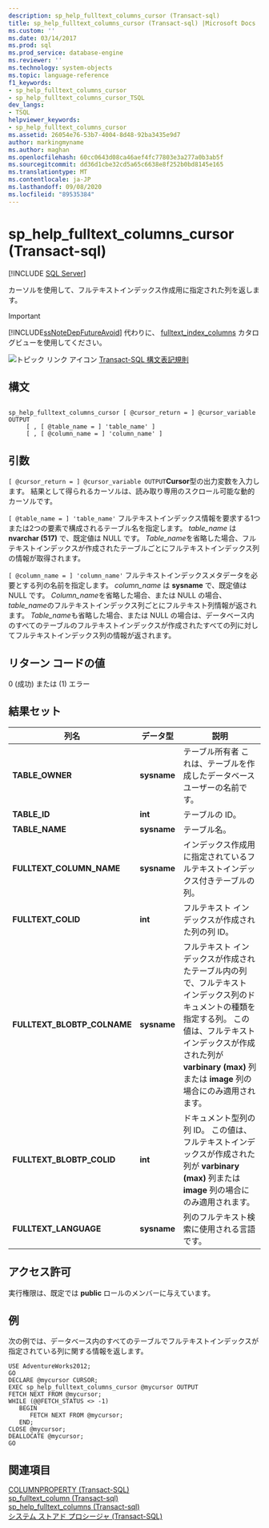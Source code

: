 ```yaml
---
description: sp_help_fulltext_columns_cursor (Transact-sql)
title: sp_help_fulltext_columns_cursor (Transact-sql) |Microsoft Docs
ms.custom: ''
ms.date: 03/14/2017
ms.prod: sql
ms.prod_service: database-engine
ms.reviewer: ''
ms.technology: system-objects
ms.topic: language-reference
f1_keywords:
- sp_help_fulltext_columns_cursor
- sp_help_fulltext_columns_cursor_TSQL
dev_langs:
- TSQL
helpviewer_keywords:
- sp_help_fulltext_columns_cursor
ms.assetid: 26054e76-53b7-4004-8d48-92ba3435e9d7
author: markingmyname
ms.author: maghan
ms.openlocfilehash: 60cc0643d08ca46aef4fc77803e3a277a0b3ab5f
ms.sourcegitcommit: dd36d1cbe32cd5a65c6638e8f252b0bd8145e165
ms.translationtype: MT
ms.contentlocale: ja-JP
ms.lasthandoff: 09/08/2020
ms.locfileid: "89535384"
---
```

# <a name="sp_help_fulltext_columns_cursor-transact-sql"></a>sp_help_fulltext_columns_cursor (Transact-sql)
[!INCLUDE [SQL Server](../../includes/applies-to-version/sqlserver.md)]

  カーソルを使用して、フルテキストインデックス作成用に指定された列を返します。  
  
> [!IMPORTANT]  
>  [!INCLUDE[ssNoteDepFutureAvoid](../../includes/ssnotedepfutureavoid-md.md)] 代わりに、 [fulltext_index_columns](../../relational-databases/system-catalog-views/sys-fulltext-index-columns-transact-sql.md) カタログビューを使用してください。  
  
 ![トピック リンク アイコン](../../database-engine/configure-windows/media/topic-link.gif "トピック リンク アイコン") [Transact-SQL 構文表記規則](../../t-sql/language-elements/transact-sql-syntax-conventions-transact-sql.md)  
  
## <a name="syntax"></a>構文  
  
```  
  
sp_help_fulltext_columns_cursor [ @cursor_return = ] @cursor_variable OUTPUT   
     [ , [ @table_name = ] 'table_name' ]   
     [ , [ @column_name = ] 'column_name' ]  
```  
  
## <a name="arguments"></a>引数  
`[ @cursor_return = ] @cursor_variable OUTPUT`**Cursor**型の出力変数を入力します。 結果として得られるカーソルは、読み取り専用のスクロール可能な動的カーソルです。  
  
`[ @table_name = ] 'table_name'` フルテキストインデックス情報を要求する1つまたは2つの要素で構成されるテーブル名を指定します。 *table_name* は **nvarchar (517)** で、既定値は NULL です。 *Table_name*を省略した場合、フルテキストインデックスが作成されたテーブルごとにフルテキストインデックス列の情報が取得されます。  
  
`[ @column_name = ] 'column_name'` フルテキストインデックスメタデータを必要とする列の名前を指定します。 *column_name* は **sysname** で、既定値は NULL です。 *Column_name*を省略した場合、または NULL の場合、 *table_name*のフルテキストインデックス列ごとにフルテキスト列情報が返されます。 *Table_name*も省略した場合、または NULL の場合は、データベース内のすべてのテーブルのフルテキストインデックスが作成されたすべての列に対してフルテキストインデックス列の情報が返されます。  
  
## <a name="return-code-values"></a>リターン コードの値  
 0 (成功) または (1) エラー  
  
## <a name="result-sets"></a>結果セット  
  
|列名|データ型|説明|  
|-----------------|---------------|-----------------|  
|**TABLE_OWNER**|**sysname**|テーブル所有者 これは、テーブルを作成したデータベースユーザーの名前です。|  
|**TABLE_ID**|**int**|テーブルの ID。|  
|**TABLE_NAME**|**sysname**|テーブル名。|  
|**FULLTEXT_COLUMN_NAME**|**sysname**|インデックス作成用に指定されているフルテキストインデックス付きテーブルの列。|  
|**FULLTEXT_COLID**|**int**|フルテキスト インデックスが作成された列の列 ID。|  
|**FULLTEXT_BLOBTP_COLNAME**|**sysname**|フルテキスト インデックスが作成されたテーブル内の列で、フルテキスト インデックス列のドキュメントの種類を指定する列。 この値は、フルテキストインデックスが作成された列が **varbinary (max)** 列または **image** 列の場合にのみ適用されます。|  
|**FULLTEXT_BLOBTP_COLID**|**int**|ドキュメント型列の列 ID。 この値は、フルテキストインデックスが作成された列が **varbinary (max)** 列または **image** 列の場合にのみ適用されます。|  
|**FULLTEXT_LANGUAGE**|**sysname**|列のフルテキスト検索に使用される言語です。|  
  
## <a name="permissions"></a>アクセス許可  
 実行権限は、既定では **public** ロールのメンバーに与えています。  
  
## <a name="examples"></a>例  
 次の例では、データベース内のすべてのテーブルでフルテキストインデックスが指定されている列に関する情報を返します。  
  
```  
USE AdventureWorks2012;  
GO  
DECLARE @mycursor CURSOR;  
EXEC sp_help_fulltext_columns_cursor @mycursor OUTPUT  
FETCH NEXT FROM @mycursor;  
WHILE (@@FETCH_STATUS <> -1)  
   BEGIN  
      FETCH NEXT FROM @mycursor;  
   END;  
CLOSE @mycursor;  
DEALLOCATE @mycursor;  
GO   
```  
  
## <a name="see-also"></a>関連項目  
 [COLUMNPROPERTY &#40;Transact-SQL&#41;](../../t-sql/functions/columnproperty-transact-sql.md)   
 [sp_fulltext_column &#40;Transact-sql&#41;](../../relational-databases/system-stored-procedures/sp-fulltext-column-transact-sql.md)   
 [sp_help_fulltext_columns &#40;Transact-sql&#41;](../../relational-databases/system-stored-procedures/sp-help-fulltext-columns-transact-sql.md)   
 [システム ストアド プロシージャ &#40;Transact-SQL&#41;](../../relational-databases/system-stored-procedures/system-stored-procedures-transact-sql.md)  
  
  
